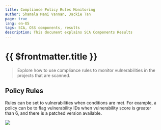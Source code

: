 ```yaml
---
title: Compliance Policy Rules Monitoring
author: Shamala Mani Vannan, Jackie Tan
page: true
lang: en-US
tags: SCA, OSS components, results
description: This document explains SCA Components Results
---
```


<ClientOnly>

# {{ $frontmatter.title }}

> Explore how to use compliance rules to monitor vulnerabilities in the projects that are scanned.

## Policy Rules

Rules can be set to vulnerabilities when conditions are met. For example, a policy can be to flag vulnerability IDs when vulnerability score is greater than 6, and there is a patched version available.

  <div style="flex: 1;">
    <img src="/images/SCA/compliance_rule1.png" />
  </div>

</ClientOnly>